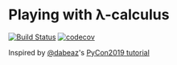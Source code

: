 # Playing with λ-calculus

[![Build Status](https://travis-ci.com/lbillingham/lambda_calculus__after_dabeaz.svg?branch=master)](https://travis-ci.com/lbillingham/lambda_calculus__after_dabeaz) [![codecov](https://codecov.io/gh/lbillingham/lambda_calculus__after_dabeaz/branch/master/graph/badge.svg)](https://codecov.io/gh/lbillingham/lambda_calculus__after_dabeaz)

Inspired by [@dabeaz](https://twitter.com/dabeaz)'s [PyCon2019 tutorial](https://www.youtube.com/watch?v=5C6sv7-eTKg)
